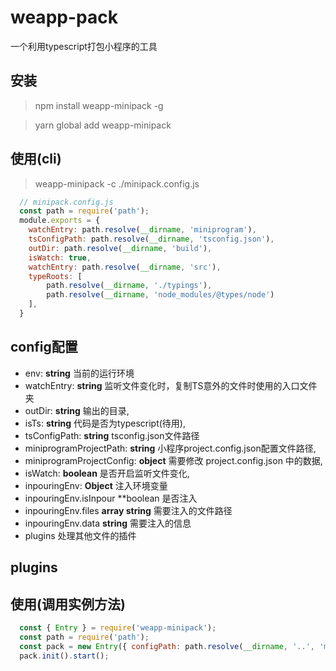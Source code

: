 # weapp-pack

一个利用typescript打包小程序的工具


## 安装

>  npm install weapp-minipack -g

>  yarn global add weapp-minipack


## 使用(cli)

>  weapp-minipack -c ./minipack.config.js

  ```javascript
    // minipack.config.js
    const path = require('path');
    module.exports = {
      watchEntry: path.resolve(__dirname, 'miniprogram'),
      tsConfigPath: path.resolve(__dirname, 'tsconfig.json'),
      outDir: path.resolve(__dirname, 'build'),
      isWatch: true,
      watchEntry: path.resolve(__dirname, 'src'),
      typeRoots: [
          path.resolve(__dirname, './typings'),
          path.resolve(__dirname, 'node_modules/@types/node')
      ],
    }
  ```

## config配置

* env: **string** 当前的运行环境
* watchEntry: **string** 监听文件变化时，复制TS意外的文件时使用的入口文件夹
* outDir: **string** 输出的目录,
* isTs: **string** 代码是否为typescript(待用),
* tsConfigPath: **string** tsconfig.json文件路径
* miniprogramProjectPath: **string** 小程序project.config.json配置文件路径,
* miniprogramProjectConfig: **object** 需要修改 project.config.json 中的数据,
* isWatch: **boolean** 是否开启监听文件变化,
* inpouringEnv: **Object** 注入环境变量
* inpouringEnv.isInpour **boolean 是否注入
* inpouringEnv.files **array string** 需要注入的文件路径
* inpouringEnv.data **string** 需要注入的信息
* plugins 处理其他文件的插件

## plugins

## 使用(调用实例方法)

```javascript
  const { Entry } = require('weapp-minipack');
  const path = require('path');
  const pack = new Entry({ configPath: path.resolve(__dirname, '..', 'minipack.config.js') });
  pack.init().start();
```

